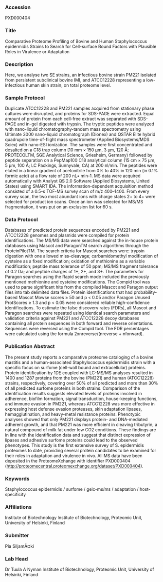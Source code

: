 ### Accession
PXD000404

### Title
Comparative Proteome Profiling of Bovine and Human Staphylococcus epidermidis Strains to Search for Cell-surface Bound Factors with Plausible Roles in Virulence or Adaptation

### Description
Here, we analyse two SE strains, an infectious bovine strain PM221 isolated from persistent subclinical bovine IMI, and ATCC12228 representing a low-infectious human skin strain, on total proteome level.

### Sample Protocol
Duplicate ATCC12228 and PM221 samples acquired from stationary phase cultures were disrupted, and proteins for SDS-PAGE were extracted. Equal amount of protein from each cell-free extract was separated with SDS-PAGE and in-gel digested with trypsin. The tryptic peptides were analyzed with nano-liquid chromatography-tandem mass spectrometry using Ultimate 3000 nano-liquid chromatograph (Dionex) and QSTAR Elite hybrid quadrupole time-of-flight mass spectrometer (Applied Biosystems/MDS Sciex) with nano-ESI ionization. The samples were first concentrated and desalted on a C18 trap column (10 mm × 150 μm, 3 μm, 120 Å; PROTECOLTM, SGE Analytical Science, Griesheim, Germany) followed by peptide separation on a PepMap100 C18 analytical column (15 cm × 75 μm, 5 μm, 100 Å; LC Packings, Sunnyvale, CA) at 200 nl/min. The peptides were eluted in a linear gradient of acetonitrile from 0%  to 40% in 120 min (in 0.1% formic acid) at a flow rate of 200 nL• min-1. MS data were acquired automatically with Analyst QS 2.0 Software (Applied Biosystems, United States) using SMART IDA. The information-dependent acquisition method consisted of a 0.5-s TOF-MS survey scan of m/z 400–1400. From every survey scan, the two most abundant ions with charge states 2+ to 4+ were selected for product ion scans. Once an ion was selected for MS/MS fragmentation, it was put on an exclusion list for 60 s.

### Data Protocol
Databases of predicted protein sequences encoded by PM221 and ATCC12228 genomes and plasmids were compiled for protein identifications. The MS/MS data were searched against the in-house protein databases using Mascot and ParagonTM search algorithms through the ProteinPilotTM. The search criteria for Mascot searches were: trypsin digestion with one allowed miss-cleavage; carbamidomethyl modification of cysteine as a fixed modification; oxidation of methionine as a variable modification; peptide mass tolerance of 50 ppm; MS/MS fragment tolerance of 0.2 Da; and peptide charges of 1+, 2+, and 3+. The parameters for Paragon searches using the Rapid search mode included the previously mentioned methionine and cysteine modifications. The Compid tool was used to parse significant hits from the compiled Mascot and Paragon output files into tab delimited data files. Protein identifications that had probability-based Mascot Mowse scores ≥ 50 and p < 0.05 and/or Paragon Unused ProtScores ≥ 1.3 and p < 0.05 were considered reliable high-confidence identifications. To estimate the false discovery rates (FDRs), all Mascot and Paragon searches were repeated using identical search parameters and validation criteria against PM221 and ATCC12228 decoy databases containing all protein sequences in both forward and reverse orientations. Sequences were reversed using the Compid tool. The FDR percentages were calculated using the formula 2xnreverse/(nreverse + nforward).

### Publication Abstract
The present study reports a comparative proteome cataloging of a bovine mastitis and a human-associated Staphylococcus epidermidis strain with a specific focus on surfome (cell-wall bound and extracellular) proteins. Protein identification by 1DE coupled with LC-MS/MS analyses resulted in 1400 and 1287 proteins from the bovine (PM221) and human (ATCC12228) strains, respectively, covering over 50% of all predicted and more than 30% of all predicted surfome proteins in both strains. Comparison of the identification results suggests elevated levels of proteins involved in adherence, biofilm formation, signal transduction, house-keeping functions, and immune evasion in PM221, whereas ATCC12228 was more effective in expressing host defense evasion proteases, skin adaptation lipases, hemagglutination, and heavy-metal resistance proteins. Phenotypic analyses showed that only PM221 displays protein- and DNA-mediated adherent growth, and that PM221 was more efficient in cleaving tributyrin, a natural compound of milk fat under low CO2 conditions. These findings are in line with the identification data and suggest that distinct expression of lipases and adhesive surfome proteins could lead to the observed phenotypes. This study is the first extensive survey of S. epidermidis proteomes to date, providing several protein candidates to be examined for their roles in adaptation and virulence in vivo. All MS data have been deposited in the ProteomeXchange with identifier PXD000404 (http://proteomecentral.proteomexchange.org/dataset/PXD000404).

### Keywords
Staphylococcus epidermidis / surfome / gelc-ms/ms / adaptation / host-specificity

### Affiliations
Institute of Biotechnology
Institute of Biotechnology, Proteomic Unit, University of Helsinki, Finland

### Submitter
Pia SiljamÃ¤ki

### Lab Head
Dr Tuula A Nyman
Institute of Biotechnology, Proteomic Unit, University of Helsinki, Finland


